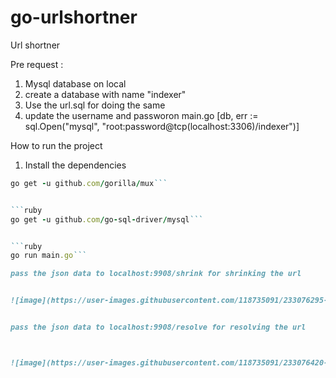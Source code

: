 # go-urlshortner
Url shortner


Pre request : 
 1. Mysql database on local 
 2. create a database with name "indexer" 
 3. Use the url.sql for doing the same
 4. update the username and passworon main.go [db, err := sql.Open("mysql", "root:password@tcp(localhost:3306)/indexer")]
 
 How to run the project 
 1. Install the dependencies
 
 ```ruby
 go get -u github.com/gorilla/mux```
 
 
 ```ruby
 go get -u github.com/go-sql-driver/mysql```
 

 ```ruby
 go run main.go```
 
 pass the json data to localhost:9908/shrink for shrinking the url 
 

![image](https://user-images.githubusercontent.com/118735091/233076295-0ac70578-aae7-4dca-b088-0db4c4000e66.png)


 pass the json data to localhost:9908/resolve for resolving the url 



![image](https://user-images.githubusercontent.com/118735091/233076420-af459255-0552-423e-8f40-8354eb1fdc21.png)
